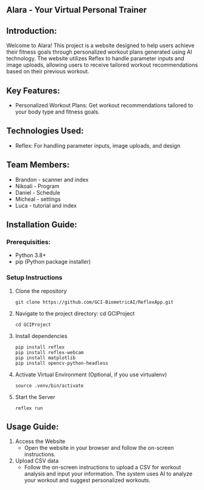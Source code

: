 ## Alara - Your Virtual Personal Trainer

## Introduction:
Welcome to Alara! This project is a website designed to help users achieve their fitness goals through personalized workout plans generated using AI technology. The website utilizes Reflex to handle parameter inputs and image uploads, allowing users to receive tailored workout recommendations based on their previous workout.

## Key Features:
- Personalized Workout Plans: Get workout recommendations tailored to your body type and fitness goals.

## Technologies Used:
- Reflex: For handling parameter inputs, image uploads, and design

## Team Members:
- Brandon - scanner and index
- Nikoali - Program
- Daniel - Schedule
- Micheal - settings
- Luca - tutorial and index

## Installation Guide:
### Prerequisities:
- Python 3.8+
- pip (Python package installer)
### Setup Instructions
1. Clone the repository
   ```
   git clone https://github.com/GCI-BiometricAI/ReflexApp.git
   ```
3. Navigate to the project directory: cd GCIProject
   ```
   cd GCIProject
   ```
3. Install dependencies
   ```
   pip install reflex
   pip install reflex-webcam
   pip install matplotlib
   pip install opencv-python-headless
   ```
5. Activate Virtual Environment (Optional, if you use virtualenv)
   ```
   source .venv/bin/activate
   ```
7. Start the Server
   ```
   reflex run
   ```
## Usage Guide:
1. Access the Website
   - Open the website in your browser and follow the on-screen instructions.
2. Upload CSV data
   - Follow the on-screen instructions to upload a CSV for workout analysis and input your information. The system uses AI to analyze your workout and suggest personalized workouts.
